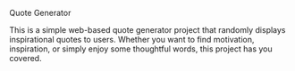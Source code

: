 
Quote Generator


This is a simple web-based quote generator project that randomly displays inspirational quotes to users. Whether you want to find motivation, inspiration, or simply enjoy some thoughtful words, this project has you covered.
